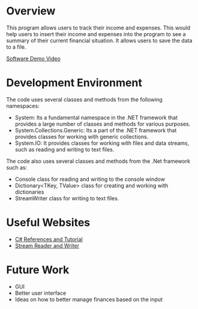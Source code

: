 # Overview

This program allows users to track their income and expenses. This would help users to insert their income and expenses into the program to see a summary of their current financial situation. It allows users to save the data to a file.


[Software Demo Video](http://youtube.link.goes.here)

# Development Environment

The code uses several classes and methods from the following namespaces:

- System: Its a fundamental namespace in the .NET framework that provides a large number of classes and methods for various purposes.
- System.Collections.Generic: Its a part of the .NET framework that provides classes for working with generic collections.
- System.IO: It provides classes for working with files and data streams, such as reading and writing to text files.

The code also uses several classes and methods from the .Net framework such as:

- Console class for reading and writing to the console window
- Dictionary<TKey, TValue> class for creating and working with dictionaries
- StreamWriter class for writing to text files.

# Useful Websites

- [C# References and Tutorial](https://www.w3schools.com/cs/index.php)
- [Stream Reader and Writer](https://www.guru99.com/c-sharp-stream.html)

# Future Work

- GUI
- Better user interface 
- Ideas on how to better manage finances based on the input
